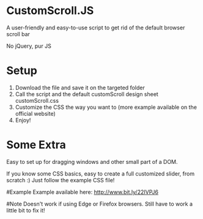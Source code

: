 # CustomScroll.JS
A user-friendly and easy-to-use script to get rid of the default browser scroll bar

No jQuery, pur JS

# Setup
1. Download the file and save it on the targeted folder
2. Call the script and the default customScroll design sheet customScroll.css
3. Customize the CSS the way you want to (more example available on the official website)
4. Enjoy!

# Some Extra
Easy to set up for dragging windows and other small part of a DOM.

If you know some CSS basics, easy to create a full customized slider, from scratch :) Just follow the example CSS file!

#Example
Example available here: http://www.bit.ly/22IVPJ6

#Note
Doesn't work if using Edge or Firefox browsers. 
Still have to work a little bit to fix it!
